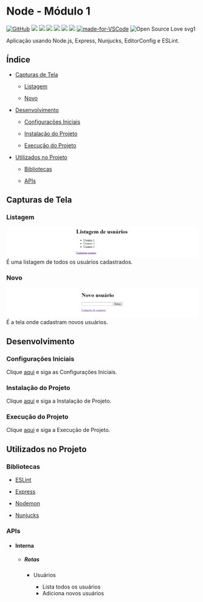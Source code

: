# Node - Módulo 1

[![GitHub](https://img.shields.io/github/license/mashape/apistatus.svg)](https://github.com/osvaldokalvaitir/node-modulo1/blob/master/LICENSE)
![](https://img.shields.io/github/package-json/v/osvaldokalvaitir/node-modulo1.svg)
![](https://img.shields.io/github/last-commit/osvaldokalvaitir/node-modulo1.svg?color=red)
![](https://img.shields.io/github/languages/top/osvaldokalvaitir/node-modulo1.svg?color=yellow)
![](https://img.shields.io/github/languages/count/osvaldokalvaitir/node-modulo1.svg?color=lightgrey)
![](https://img.shields.io/github/languages/code-size/osvaldokalvaitir/node-modulo1.svg)
![](https://img.shields.io/github/repo-size/osvaldokalvaitir/node-modulo1.svg?color=blueviolet)
[![made-for-VSCode](https://img.shields.io/badge/Made%20for-VSCode-1f425f.svg)](https://code.visualstudio.com/)
![Open Source Love svg1](https://badges.frapsoft.com/os/v1/open-source.svg?v=103)

Aplicação usando Node.js, Express, Nunjucks, EditorConfig e ESLint.

## Índice

- [Capturas de Tela](#capturas-de-tela)

  - [Listagem](#listagem)

  - [Novo](#novo)

- [Desenvolvimento](#desenvolvimento)

  - [Configurações Iniciais](#configurações-iniciais)

  - [Instalação do Projeto](#instalação-do-projeto)

  - [Execução do Projeto](#execução-do-projeto)

- [Utilizados no Projeto](#utilizados-no-projeto)

  - [Bibliotecas](#bibliotecas)
  
  - [APIs](#apis)

## Capturas de Tela

### Listagem

![List](/assets/list.png)
É uma listagem de todos os usuários cadastrados.

### Novo

![New](/assets/new.png)
É a tela onde cadastram novos usuários.

## Desenvolvimento

### Configurações Iniciais

Clique [aqui](https://github.com/osvaldokalvaitir/projects-settings/blob/master/README.md) e siga as Configurações Iniciais.

### Instalação do Projeto

Clique [aqui](https://github.com/osvaldokalvaitir/projects-settings/blob/master/nodejs/nodejs.md) e siga a Instalação de Projeto.

### Execução do Projeto

Clique [aqui](https://github.com/osvaldokalvaitir/projects-settings/blob/master/nodejs/nodejs.md) e siga a Execução de Projeto.

## Utilizados no Projeto

### Bibliotecas

- [ESLint](https://github.com/osvaldokalvaitir/projects-settings/blob/master/nodejs/libs/eslint.md)

- [Express](https://github.com/osvaldokalvaitir/projects-settings/blob/master/nodejs/libs/express.md)

- [Nodemon](https://github.com/osvaldokalvaitir/projects-settings/blob/master/nodejs/libs/nodemon.md)

- [Nunjucks](https://github.com/osvaldokalvaitir/projects-settings/blob/master/nodejs/libs/nunjucks.md)

### APIs

- #### Interna

  - ##### Rotas

    - Usuários

      - Lista todos os usuários
      - Adiciona novos usuários
